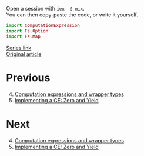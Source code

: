 Open a session with `iex -S mix`.  
You can then copy-paste the code, or write it yourself.  

```elixir
import ComputationExpression
import Fs.Option
import Fs.Map
```

[Series link](README.md)  
[Original article](https://fsharpforfunandprofit.com/posts/computation-expressions-wrapper-types-part2/)

# Previous

4. [Computation expressions and wrapper types](04-computation-expressions-and-wrapper-types.md)
6. [Implementing a CE: Zero and Yield](06-implementing-a-ce-zero-and-yield.md)

# Next

4. [Computation expressions and wrapper types](04-computation-expressions-and-wrapper-types.md)
6. [Implementing a CE: Zero and Yield](06-implementing-a-ce-zero-and-yield.md)

